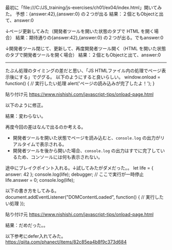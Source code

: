 最初に「file:///C:/JS_training/js-exercises/ch01/ex04/index.html」開いてみた。
予想：{answer:42},{answer:0} の２つが出る
結果：２個ともObjectと出て、answer:0

↓ページ更新してみた（開発者ツールを開いた状態のタブで HTML を開く場合）
結果：期待通りの{answer:42},{answer:0} の２つが出る。でもanswer:0

↓開発者ツール閉じて、更新して、再度開発者ツール開く（HTML を開いた状態のタブで開発者ツールを開く場合）
結果：２個ともObjectと出て、answer:0

--------
たぶん処理のタイミングの差だと思い、「JS HTMLファイル内の処理でページ表示後にする」でググる。
以下のようにすると良いらしい。
window.onload = function() {
   // 実行したい処理
   alert('ページの読み込みが完了したよ！');
}

貼り付け元  <https://www.nishishi.com/javascript-tips/onload-page.html> 

以下のように修正。
<!DOCTYPE html>
<html>
  <body>
    <script>
        window.onload = function () {
            let life = { answer: 42 };
            console.log(life);
            life.answer = 0;
            console.log(life);
        }
    </script>
  </body>
</html>

結果：変わらない。

再度今回の差はなんで出るのか考える。
- 開発者ツールを開いた状態でページを読み込むと、`console.log` の出力がリアルタイムで表示される。
- 開発者ツールを後から開いた場合、`console.log` の出力はすでに完了しているため、コンソールには何も表示されない。

途中にブレイクポイント入れる。↓試してみたがダメだった。。
   let life = { answer: 42 };
   console.log(life);
   debugger; // ここで実行が一時停止
   life.answer = 0;
   console.log(life);


以下の書き方をしてみる。
document.addEventListener("DOMContentLoaded", function() {
   // 実行したい処理
});

貼り付け元  <https://www.nishishi.com/javascript-tips/onload-page.html> 

結果：だめだった。。


以下参考にdefer入れてみた。
https://qiita.com/phanect/items/82c85ea4b8f9c373d684

<script defer>

結果：だめだった。。

先をもう少し勉強してから立ち戻ろう。

